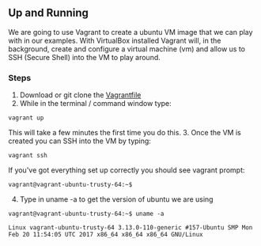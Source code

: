 ## Up and Running

We are going to use Vagrant to create a ubuntu VM image that we can play with in our examples.  With VirtualBox installed Vagrant will, in the background, create and configure a virtual machine (vm) and allow us to SSH (Secure Shell) into the VM to play around.

### Steps
1. Download or git clone the [Vagrantfile](Vagrantfile)
2. While in the terminal / command window type:
```
vagrant up
```
This will take a few minutes the first time you do this.
3. Once the VM is created you can SSH into the VM by typing:
```
vagrant ssh
```
If you've got everything set up correctly you should see vagrant prompt:
```
vagrant@vagrant-ubuntu-trusty-64:~$
```
4. Type in uname -a to get the version of ubuntu we are using
```
vagrant@vagrant-ubuntu-trusty-64:~$ uname -a

Linux vagrant-ubuntu-trusty-64 3.13.0-110-generic #157-Ubuntu SMP Mon Feb 20 11:54:05 UTC 2017 x86_64 x86_64 x86_64 GNU/Linux
```
